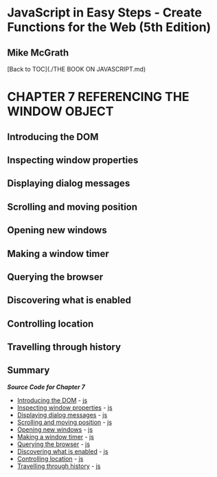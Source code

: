 # **JavaScript in Easy Steps - Create Functions for the Web (5th Edition)**
## Mike McGrath

[Back to TOC](./THE BOOK ON JAVASCRIPT.md)

# CHAPTER 7 REFERENCING THE WINDOW OBJECT
## Introducing the DOM
## Inspecting window properties
## Displaying dialog messages
## Scrolling and moving position
## Opening new windows
## Making a window timer
## Querying the browser
## Discovering what is enabled
## Controlling location
## Travelling through history
## Summary<br>

***Source Code for Chapter 7***
        <ul>
          <li><a href="src/7-Referencing the window object/dom.html">Introducing the DOM</a> -
            <a href="src/7-Referencing the window object/dom.js"> js</a></li>
          <li><a href="src/7-Referencing the window object/window.html">Inspecting window properties</a> -
            <a href="src/7-Referencing the window object/window.js"> js</a></li>
          <li><a href="src/7-Referencing the window object/dialog.html">Displaying dialog messages</a> -
            <a href="src/7-Referencing the window object/dialog.js"> js</a></li>
          <li><a href="src/7-Referencing the window object/scroll.html">Scrolling and moving position</a> -
            <a href="src/7-Referencing the window object/scroll.js"> js</a></li>
          <li><a href="src/7-Referencing the window object/popup.html">Opening new windows</a> -
            <a href="src/7-Referencing the window object/popup.js"> js</a></li>
          <li><a href="src/7-Referencing the window object/timer.html">Making a window timer</a> -
            <a href="src/7-Referencing the window object/timer.js"> js</a></li>
          <li><a href="src/7-Referencing the window object/browser.html">Querying the browser</a> -
            <a href="src/7-Referencing the window object/browser.js"> js</a></li>
          <li><a href="src/7-Referencing the window object/enabled.html">Discovering what is enabled</a> -
            <a href="src/7-Referencing the window object/enabled.js"> js</a></li>
          <li><a href="src/7-Referencing the window object/location.html">Controlling location</a> -
            <a href="src/7-Referencing the window object/location.js"> js</a></li>
          <li><a href="src/7-Referencing the window object/history-1.html">Travelling through history</a> -
            <a href="src/7-Referencing the window object/history.js"> js</a></li>
        </ul>